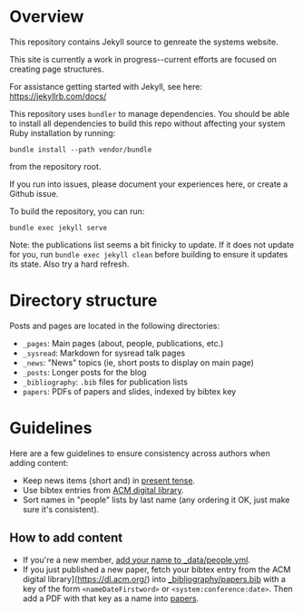 # Overview

This repository contains Jekyll source to genreate the systems
website.  

This site is currently a work in progress--current efforts are focused
on creating page structures. 

For assistance getting started with Jekyll, see here:
https://jekyllrb.com/docs/

This repository uses `bundler` to manage dependencies.  You should be
able to install all dependencies to build this repo without affecting
your system Ruby installation by running:
```
bundle install --path vendor/bundle
```
from the repository root.  

If you run into issues, please document your experiences here, or
create a Github issue.

To build the repository, you can run:  
```
bundle exec jekyll serve
```

Note:  the publications list seems a bit finicky to update.  If it
does not update for you, run `bundle exec jekyll clean` before
building to ensure it updates its state.  Also try a hard refresh.

# Directory structure

Posts and pages are located in the following directories:
 - `_pages`:  Main pages (about, people, publications, etc.)
 - `_sysread`: Markdown for sysread talk pages
 - `_news`:  "News" topics (ie, short posts to display on main page)
 - `_posts`:  Longer posts for the blog
 - `_bibliography`:  `.bib` files for publication lists
 - `papers`:  PDFs of papers and slides, indexed by bibtex key


# Guidelines

Here are a few guidelines to ensure consistency across authors when adding content:

* Keep news items (short and) in [present tense](https://tbaggery.com/2008/04/19/a-note-about-git-commit-messages.html).
* Use bibtex entries from [ACM digital library](https://dl.acm.org/).
* Sort names in "people" lists by last name (any ordering it OK, just make sure it's consistent).

## How to add content

* If you're a new member, [add your name to _data/people.yml](./_data/people.yml).
* If you just published a new paper, fetch your bibtex entry from the ACM digital library](https://dl.acm.org/) into [_bibliography/papers.bib](./_bibliography/papers.bib) with a key of the form `<nameDateFirstword>` or `<system:conference:date>`. Then add a PDF with that key as a name into [papers](./papers).
